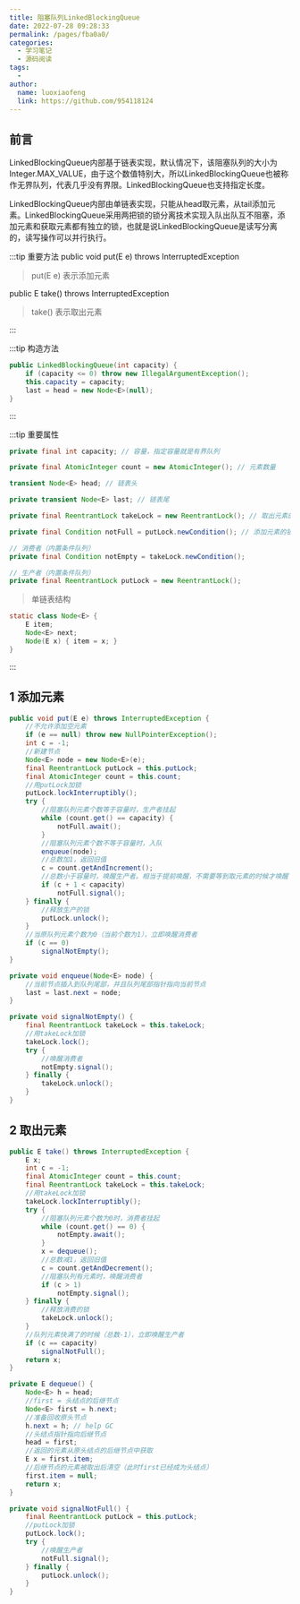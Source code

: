 ```yaml
---
title: 阻塞队列LinkedBlockingQueue
date: 2022-07-28 09:28:33
permalink: /pages/fba0a0/
categories:
  - 学习笔记
  - 源码阅读
tags:
  - 
author: 
  name: luoxiaofeng
  link: https://github.com/954118124
---
```

## 前言

LinkedBlockingQueue内部基于链表实现，默认情况下，该阻塞队列的大小为Integer.MAX_VALUE，由于这个数值特别大，所以LinkedBlockingQueue也被称作无界队列，代表几乎没有界限。LinkedBlockingQueue也支持指定长度。

LinkedBlockingQueue内部由单链表实现，只能从head取元素，从tail添加元素。LinkedBlockingQueue采用两把锁的锁分离技术实现入队出队互不阻塞，添加元素和获取元素都有独立的锁，也就是说LinkedBlockingQueue是读写分离的，读写操作可以并行执行。

:::tip 重要方法
public void put(E e) throws InterruptedException
> put(E e) 表示添加元素

public E take() throws InterruptedException
> take() 表示取出元素

:::

<!-- more -->

:::tip 构造方法
```java
public LinkedBlockingQueue(int capacity) {
    if (capacity <= 0) throw new IllegalArgumentException();
    this.capacity = capacity;
    last = head = new Node<E>(null);
}
```

:::

:::tip 重要属性

```java
private final int capacity; // 容量，指定容量就是有界队列

private final AtomicInteger count = new AtomicInteger(); // 元素数量

transient Node<E> head; // 链表头

private transient Node<E> last; // 链表尾

private final ReentrantLock takeLock = new ReentrantLock(); // 取出元素的锁

private final Condition notFull = putLock.newCondition(); // 添加元素的锁

// 消费者（内置条件队列）
private final Condition notEmpty = takeLock.newCondition();

// 生产者（内置条件队列）
private final ReentrantLock putLock = new ReentrantLock(); 
```

> 单链表结构
```java
static class Node<E> {
    E item;
    Node<E> next;
    Node(E x) { item = x; }
}
```
:::

## 1 添加元素

```java
public void put(E e) throws InterruptedException {
    //不允许添加空元素
    if (e == null) throw new NullPointerException();
    int c = -1;
    //新建节点
    Node<E> node = new Node<E>(e);
    final ReentrantLock putLock = this.putLock;
    final AtomicInteger count = this.count;
    //用putLock加锁
    putLock.lockInterruptibly();
    try {
        //阻塞队列元素个数等于容量时，生产者挂起
        while (count.get() == capacity) {
            notFull.await();
        }
        //阻塞队列元素个数不等于容量时，入队
        enqueue(node);
        //总数加1，返回旧值
        c = count.getAndIncrement();
        //总数小于容量时，唤醒生产者。相当于提前唤醒，不需要等到取元素的时候才唤醒
        if (c + 1 < capacity)
            notFull.signal();
    } finally {
        //释放生产的锁
        putLock.unlock();
    }
    //当原队列元素个数为0（当前个数为1），立即唤醒消费者
    if (c == 0)
        signalNotEmpty();
}

private void enqueue(Node<E> node) {
    //当前节点插入到队列尾部，并且队列尾部指针指向当前节点
    last = last.next = node;
}

private void signalNotEmpty() {
    final ReentrantLock takeLock = this.takeLock;
    //用takeLock加锁
    takeLock.lock();
    try {
        //唤醒消费者
        notEmpty.signal();
    } finally {
        takeLock.unlock();
    }
}
```

## 2 取出元素

```java
public E take() throws InterruptedException {
    E x;
    int c = -1;
    final AtomicInteger count = this.count;
    final ReentrantLock takeLock = this.takeLock;
    //用takeLock加锁
    takeLock.lockInterruptibly();
    try {
        //阻塞队列元素个数为0时，消费者挂起
        while (count.get() == 0) {
            notEmpty.await();
        }
        x = dequeue();
        //总数减1，返回旧值
        c = count.getAndDecrement();
        //阻塞队列有元素时，唤醒消费者
        if (c > 1)
            notEmpty.signal();
    } finally {
        //释放消费的锁
        takeLock.unlock();
    }
    //队列元素快满了的时候（总数-1），立即唤醒生产者
    if (c == capacity)
        signalNotFull();
    return x;
}

private E dequeue() {
    Node<E> h = head;
    //first = 头结点的后继节点
    Node<E> first = h.next;
    //准备回收原头节点
    h.next = h; // help GC
    //头结点指针指向后继节点
    head = first;
    //返回的元素从原头结点的后继节点中获取
    E x = first.item;
    //后继节点的元素被取出后清空（此时first已经成为头结点）
    first.item = null;
    return x;
}

private void signalNotFull() {
    final ReentrantLock putLock = this.putLock;
    //putLock加锁
    putLock.lock();
    try {
        //唤醒生产者
        notFull.signal();
    } finally {
        putLock.unlock();
    }
}
```